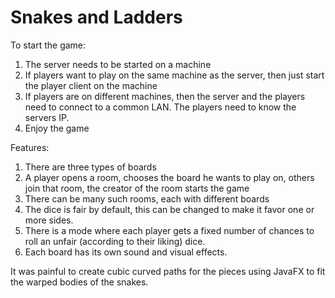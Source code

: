 # Snakes and Ladders

To start the game:

1. The server needs to be started on a machine
2. If players want to play on the same machine as the server, then just start the player client on the machine
3. If players are on different machines, then the server and the players need to connect to a common LAN. The players need to know the servers IP.
4. Enjoy the game

Features:

1. There are three types of boards
2. A player opens a room, chooses the board he wants to play on, others join that room, the creator of the room starts the game
3. There can be many such rooms, each with different boards
4. The dice is fair by default, this can be changed to make it favor one or more sides.
5. There is a mode where each player gets a fixed number of chances to roll an unfair (according to their liking) dice.
6. Each board has its own sound and visual effects.

It was painful to create cubic curved paths for the pieces using JavaFX to fit the warped bodies of the snakes.

